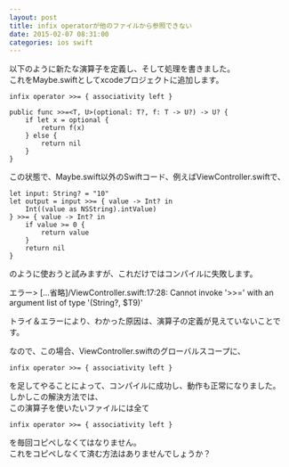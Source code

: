 ```yaml
---
layout: post
title: infix operatorが他のファイルから参照できない
date: 2015-02-07 08:31:00
categories: ios swift
---
```

<!-- {% raw %} -->
<p>以下のように新たな演算子を定義し、そして処理を書きました。<br>
これをMaybe.swiftとしてxcodeプロジェクトに追加します。</p>

<pre><code>infix operator &gt;&gt;= { associativity left }

public func &gt;&gt;=&lt;T, U&gt;(optional: T?, f: T -&gt; U?) -&gt; U? {
    if let x = optional {
        return f(x)
    } else {
        return nil
    }
}
</code></pre>

<p>この状態で、Maybe.swift以外のSwiftコード、例えばViewController.swiftで、</p>

<pre><code>let input: String? = "10"
let output = input &gt;&gt;= { value -&gt; Int? in
    Int((value as NSString).intValue)
} &gt;&gt;= { value -&gt; Int? in
    if value &gt;= 0 {
        return value
    }
    return nil
}
</code></pre>

<p>のように使おうと試みますが、これだけではコンパイルに失敗します。</p>

<p>エラー> [...省略]/ViewController.swift:17:28: Cannot invoke '>>=' with an argument list of type '(String?, $T9)'</p>

<p>トライ＆エラーにより、わかった原因は、演算子の定義が見えていないことです。</p>

<p>なので、この場合、ViewController.swiftのグローバルスコープに、</p>

<pre><code>infix operator &gt;&gt;= { associativity left }
</code></pre>

<p>を足してやることによって、コンパイルに成功し、動作も正常になりました。<br>
しかしこの解決方法では、<br>
この演算子を使いたいファイルには全て</p>

<pre><code>infix operator &gt;&gt;= { associativity left }
</code></pre>

<p>を毎回コピペしなくてはなりません。<br>
これをコピペしなくて済む方法はありませんでしょうか？</p>
<!-- {% endraw %} -->
